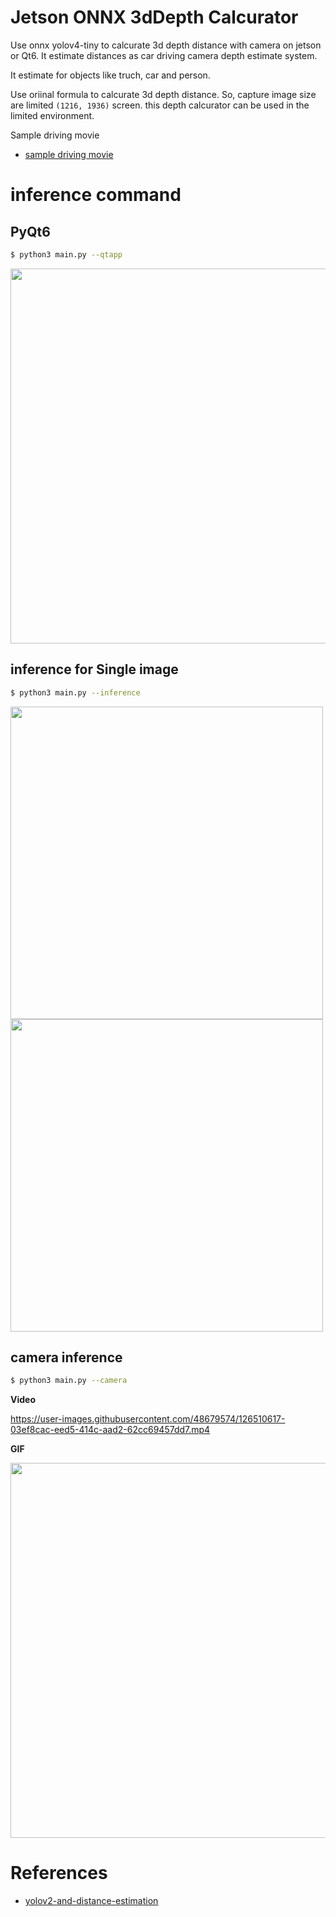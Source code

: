 # Jetson ONNX 3dDepth Calcurator

Use onnx yolov4-tiny to calcurate 3d depth distance with camera on jetson or Qt6.
It estimate distances as car driving camera depth estimate system.

It estimate for objects like truch, car and person.

Use oriinal formula to calcurate 3d depth distance. 
So, capture image size are limited ```(1216, 1936)``` screen. this depth calcurator can be used in the limited environment. 


Sample driving movie
- [sample driving movie](https://drive.google.com/file/d/1czoTCb-Qud-LXYEMzN28TbWLxWAqNUh-/view?usp=sharing)


# inference command 

## PyQt6 
```zsh
$ python3 main.py --qtapp
```
<img src="https://user-images.githubusercontent.com/48679574/201970185-96b37e46-b9c5-4d5b-a482-be083cd2498c.png" width="600px">



## inference for Single image
```zsh
$ python3 main.py --inference
```
<img src="https://user-images.githubusercontent.com/48679574/126508415-888986c2-c81d-4e29-9432-bf71f84304c0.png" width="500px"><img src="https://user-images.githubusercontent.com/48679574/126508452-2b94da56-ee12-4c20-91f8-36a2b5f3b840.png" width="500px">


## camera inference
```zsh
$ python3 main.py --camera
```

<b>Video</b>

https://user-images.githubusercontent.com/48679574/126510617-03ef8cac-eed5-414c-aad2-62cc69457dd7.mp4


<b>GIF</b>

<img src="https://user-images.githubusercontent.com/48679574/126509431-ed5e0c31-c959-4771-a91d-b49567a0cd0d.gif" width="600px">

# References
- [yolov2-and-distance-estimation](https://github.com/muhammadshiraz/Real-time-object-detection-using-yolov2-and-distance-estimation)
